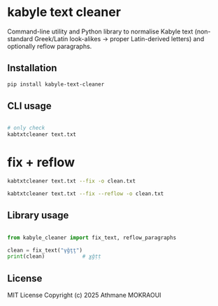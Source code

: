 # kabyle text cleaner

Command-line utility and Python library to normalise Kabyle text
(non-standard Greek/Latin look-alikes → proper Latin-derived letters)
and optionally reflow paragraphs.

## Installation

```bash
pip install kabyle-text-cleaner
```

## CLI usage
```bash

# only check
kabtxtcleaner text.txt
```

# fix + reflow
```bash
kabtxtcleaner text.txt --fix -o clean.txt
```

```bash
kabtxtcleaner text.txt --fix --reflow -o clean.txt
```

## Library usage
```Python

from kabyle_cleaner import fix_text, reflow_paragraphs

clean = fix_text("γğţţ")
print(clean)            # ɣǧṭṭ
```

## License

MIT License
Copyright (c) 2025 Athmane MOKRAOUI

